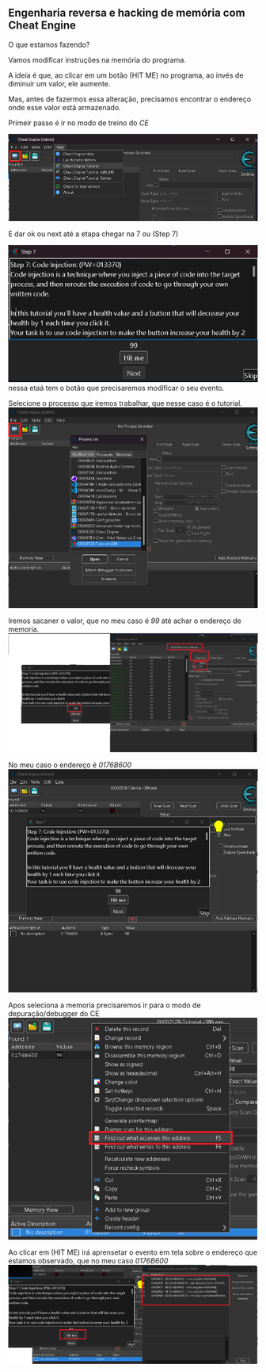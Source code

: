 
## Engenharia reversa e hacking de memória com Cheat Engine

O que estamos fazendo?

Vamos modificar instruções na memória do programa.

A ideia é que, ao clicar em um botão (HIT ME)  no programa, ao invés de diminuir um valor, ele aumente.

Mas, antes de fazermos essa alteração, precisamos encontrar o endereço onde esse valor está armazenado. 

Primeir passo é ir no modo de treino do *CE*

![alt text](image.png)

E dar ok ou next até a etapa chegar na 7 ou (Step 7)

![alt text](image-1.png)
nessa etaá tem o botão que precisaremos modificar o seu evento.

Selecione o processo que iremos trabalhar, que nesse caso é o tutorial.
![alt text](image-2.png)

Iremos sacaner o valor, que no meu caso é *99* até achar o endereço de memoria.
![alt text](image-3.png)

No meu caso o endereço é *0176B600*
![alt text](image-4.png)

Apos seleciona a memoria precisaremos ir para o modo de depuração/debugger do CE
![alt text](image-5.png)

Ao clicar em (HIT ME) irá aprensetar o evento em tela sobre o endereço que estamos observado, que no meu caso *0176B600*
![alt text](image-6.png)